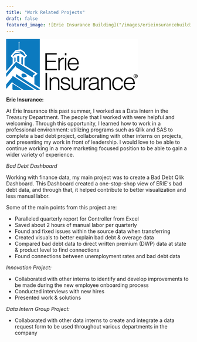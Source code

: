 ```yaml
---
title: "Work Related Projects"
draft: false
featured_image: ![Erie Insurance Building]("/images/erieinsurancebuilding.jpg")
---
```

![Erie Insurance Logo](/docs/assets/erieinsurancelogo.png)


**Erie Insurance:**

At Erie Insurance this past summer, I worked as a Data Intern in the Treasury Department.
The people that I worked with were helpful and welcoming. Through this opportunity, I learned how to work in a professional environment: utilizing programs such as Qlik and SAS to complete a bad debt project, collaborating with other interns on projects, and presenting my work in front of leadership. I would love to be able to continue working in a more marketing focused position to be able to gain a wider variety of experience.

*Bad Debt Dashboard*

Working with finance data, my main project was to create a Bad Debt Qlik Dashboard. This Dashboard created a one-stop-shop view of ERIE's bad debt data, and through that, it helped contribute to better visualization and less manual labor.

Some of the main points from this project are:
- Paralleled quarterly report for Controller from Excel
- Saved about 2 hours of manual labor per quarterly
- Found and fixed issues within the source data when transferring
- Created visuals to better explain bad debt & overage data
- Compared bad debt data to direct written premium (DWP) data at state & product level to find connections
- Found connections between unemployment rates and bad debt data

*Innovation Project:*

- Collaborated with other interns to identify and develop improvements to be made during the new employee onboarding process
- Conducted interviews with new hires
- Presented work & solutions

*Data Intern Group Project:*

- Collaborated with other data interns to create and integrate a data request form to be used throughout various departments in the company
